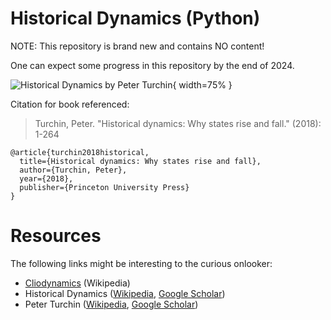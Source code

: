 # Historical Dynamics (Python)

NOTE: This repository is brand new and contains NO content!

One can expect some progress in this repository by the end of 2024.

![Historical Dynamics by Peter Turchin](https://github.com/AFg6K7h4fhy2/historical-dynamics-py/raw/main/assets/images/hist_dyn_book_cover.jpg){ width=75% }

Citation for book referenced:

> Turchin, Peter. "Historical dynamics: Why states rise and fall." (2018): 1-264

```
@article{turchin2018historical,
  title={Historical dynamics: Why states rise and fall},
  author={Turchin, Peter},
  year={2018},
  publisher={Princeton University Press}
}
```

# Resources

The following links might be interesting to the curious onlooker:

* [Cliodynamics](https://en.wikipedia.org/wiki/Cliodynamics) (Wikipedia)
* Historical Dynamics ([Wikipedia](https://en.wikipedia.org/wiki/Historical_dynamics), [Google Scholar](https://scholar.google.com/scholar?oi=bibs&hl=en&cites=5475738240378484555&as_sdt=5))
* Peter Turchin ([Wikipedia](https://en.wikipedia.org/wiki/Peter_Turchin), [Google Scholar](https://scholar.google.com/citations?user=W0C05zIAAAAJ&hl=en&oi=ao))

